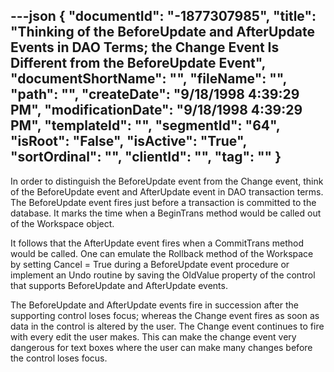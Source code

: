 ---json
{
  "documentId": "-1877307985",
  "title": "Thinking of the BeforeUpdate and AfterUpdate Events in DAO Terms; the Change Event Is Different from the BeforeUpdate Event",
  "documentShortName": "",
  "fileName": "",
  "path": "",
  "createDate": "9/18/1998 4:39:29 PM",
  "modificationDate": "9/18/1998 4:39:29 PM",
  "templateId": "",
  "segmentId": "64",
  "isRoot": "False",
  "isActive": "True",
  "sortOrdinal": "",
  "clientId": "",
  "tag": ""
}
---

In order to distinguish the BeforeUpdate event from the Change event, think of the BeforeUpdate event and AfterUpdate event in DAO transaction terms. The BeforeUpdate event fires just before a transaction is committed to the database. It marks the time when a BeginTrans method would be called out of the Workspace object.

It follows that the AfterUpdate event fires when a CommitTrans method would be called. One can emulate the Rollback method of the Workspace by setting Cancel = True during a BeforeUpdate event procedure or implement an Undo routine by saving the OldValue property of the control that supports BeforeUpdate and AfterUpdate events.

The BeforeUpdate and AfterUpdate events fire in succession after the supporting control loses focus; whereas the Change event fires as soon as data in the control is altered by the user. The Change event continues to fire with every edit the user makes. This can make the change event very dangerous for text boxes where the user can make many changes before the control loses focus.
